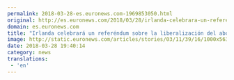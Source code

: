 ```yaml
---
permalink: 2018-03-28-es.euronews.com-1969853050.html
original: http://es.euronews.com/2018/03/28/irlanda-celebrara-un-referendum-sobre-la-liberalizacion-del-aborto-en-mayo
domain: es.euronews.com
title: "Irlanda celebrará un referéndum sobre la liberalización del aborto en mayo"
image: http://static.euronews.com/articles/stories/03/11/39/16/1000x563_cmsv2_2d4ca347-49f1-5bfe-bdf5-4c4335e790ab-3113916.jpg
date: 2018-03-28 19:40:14
category: news
translations: 
 - 'en'
---
```


